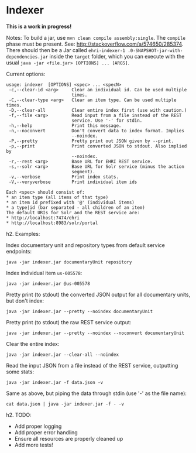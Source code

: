 Indexer
=======

**This is a work in progress!**

Notes: To build a jar, use `mvn clean compile assembly:single`. The `compile` phase must be present. See:
http://stackoverflow.com/a/574650/285374. There should then be a Jar called `ehri-indexer-1
.0-SNAPSHOT-jar-with-dependencies.jar` inside the `target` folder, which you can execute with the usual `java -jar
<file.jar> [OPTIONS] ... [ARGS]`.

Current options:

```
usage: indexer  [OPTIONS] <spec> ... <specN>
 -c,--clear-id <arg>     Clear an individual id. Can be used multiple
                         times.
 -C,--clear-type <arg>   Clear an item type. Can be used multiple times.
 -D,--clear-all          Clear entire index first (use with caution.)
 -f,--file <arg>         Read input from a file instead of the REST
                         service. Use '-' for stdin.
 -h,--help               Print this message.
 -n,--noconvert          Don't convert data to index format. Implies
                         --noindex.
 -P,--pretty             Pretty print out JSON given by --print.
 -p,--print              Print converted JSON to stdout. Also implied by
                         --noindex.
 -r,--rest <arg>         Base URL for EHRI REST service.
 -s,--solr <arg>         Base URL for Solr service (minus the action
                         segment).
 -v,--verbose            Print index stats.
 -V,--veryverbose        Print individual item ids

Each <spec> should consist of:
* an item type (all items of that type)
* an item id prefixed with '@' (individual items)
* a type|id (bar separated - all children of an item)
The default URIs for Solr and the REST service are:
* http://localhost:7474/ehri
* http://localhost:8983/solr/portal
```

h2. Examples:

Index documentary unit and repository types from default service endpoints:

```
java -jar indexer.jar documentaryUnit repository
```

Index individual item `us-005578`:

```
java -jar indexer.jar @us-005578
```

Pretty print (to stdout) the converted JSON output for all documentary units, but don't index:

```
java -jar indexer.jar --pretty --noindex documentaryUnit
```

Pretty print (to stdout) the raw REST service output:

```
java -jar indexer.jar --pretty --noindex --noconvert documentaryUnit
```

Clear the entire index:

```
java -jar indexer.jar --clear-all --noindex
```

Read the input JSON from a file instead of the REST service, outputting some stats:

```
java -jar indexer.jar -f data.json -v
```

Same as above, but piping the data through stdin (use '-' as the file name):

```
cat data.json | java -jar indexer.jar -f - -v
```


h2. TODO:

* Add proper logging
* Add proper error handling
* Ensure all resources are properly cleaned up
* Add more tests!
